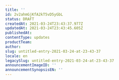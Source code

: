 ```yaml
---
title: ''
id: 2v2ahmGjKfA2kT5vD5yGbL
status: DRAFT
createdAt: 2021-03-24T23:43:37.977Z
updatedAt: 2021-03-24T23:43:45.605Z
publishedAt: 
contentType: updates
productTeam: 
author: 
slug: untitled-entry-2021-03-24-at-23-43-37
locale: en
legacySlug: untitled-entry-2021-03-24-at-23-43-37
announcementImageID: ''
announcementSynopsisEN: ''
---
```



